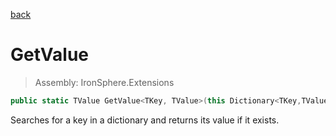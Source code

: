 ﻿

[back](/IronSphere.Extensions/types/DictionaryExtension)

# GetValue

> Assembly: IronSphere.Extensions

```csharp
public static TValue GetValue<TKey, TValue>(this Dictionary<TKey,TValue> this, TKey key, TValue fallback = default);
```

Searches for a key in a dictionary and returns its value if it exists.

 
